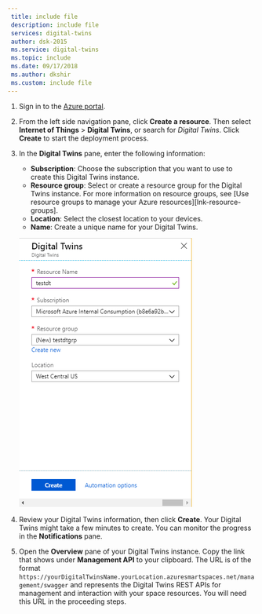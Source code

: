 ```yaml
---
 title: include file
 description: include file
 services: digital-twins
 author: dsk-2015
 ms.service: digital-twins
 ms.topic: include
 ms.date: 09/17/2018
 ms.author: dkshir
 ms.custom: include file
---
```


1. Sign in to the [Azure portal](http://portal.azure.com).

1. From the left side navigation pane, click **Create a resource**. Then select **Internet of Things** > **Digital Twins**, or search for *Digital Twins*. Click **Create** to start the deployment process.

1. In the **Digital Twins** pane, enter the following information:
   * **Subscription**: Choose the subscription that you want to use to create this Digital Twins instance. 
   * **Resource group**: Select or create a resource group for the Digital Twins instance. For more information on resource groups, see [Use resource groups to manage your Azure resources][lnk-resource-groups].
   * **Location**: Select the closest location to your devices.
   * **Name**: Create a unique name for your Digital Twins.

   ![Create Digital Twins](./media/create-digital-twins-portal/create-digital-twins-param.png)

1. Review your Digital Twins information, then click **Create**. Your Digital Twins might take a few minutes to create. You can monitor the progress in the **Notifications** pane.

1. Open the **Overview** pane of your Digital Twins instance. Copy the link that shows under **Management API** to your clipboard. The URL is of the format  `https://yourDigitalTwinsName.yourLocation.azuresmartspaces.net/management/swagger` and represents the Digital Twins REST APIs for management and interaction with your space resources. You will need this URL in the proceeding steps.
